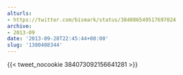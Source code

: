 ```yaml
---
alturls:
- https://twitter.com/bismark/status/384086549517697024
archive:
- 2013-09
date: '2013-09-28T22:45:44+00:00'
slug: '1380408344'
---
```


{{< tweet_nocookie 384073092156641281 >}}
